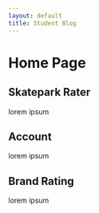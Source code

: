```yaml
---
layout: default
title: Student Blog
---
```


# Home Page

<div class="card-container">
    <div class="card" id="review">
        <h2>Skatepark Rater</h2>
        <p>lorem ipsum</p>
    </div>
    <div class="card" id="acc">
        <h2>Account</h2>
        <p>lorem ipsum</p>
    </div>
    <div class="card" id="brand">
        <h2>Brand Rating</h2>
        <p>lorem ipsum</p>
    </div>
</div>

<script>
    const Div1 = document.getElementById("review");
    const Div2 = document.getElementById("acc");
    const Div3 = document.getElementById("brand");
    
    Div1.addEventListener("click", function() {
        const url = "{{site.baseurl}}/review"; 
        window.location.href = url;
    });
    Div2.addEventListener("click", function() {
        const url2 = "{{site.baseurl}}/account"; 
        window.location.href = url2;
    });
    Div3.addEventListener("click", function() {
        const url3 = "{{site.baseurl}}/brand"; 
        window.location.href = url3;
    });
</script>
